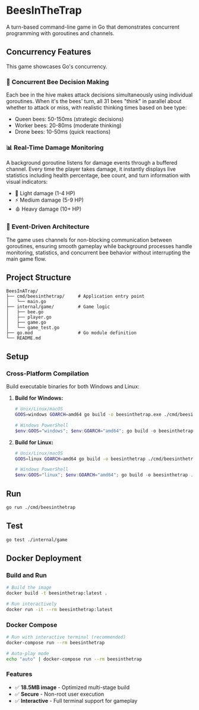 # BeesInTheTrap

A turn-based command-line game in Go that demonstrates concurrent programming with goroutines and channels.

## Concurrency Features

This game showcases Go's concurrency.

### 🐝 **Concurrent Bee Decision Making**

Each bee in the hive makes attack decisions simultaneously using individual goroutines. When it's the bees' turn, all 31 bees "think" in parallel about whether to attack or miss, with realistic thinking times based on bee type:

- Queen bees: 50-150ms (strategic decisions)
- Worker bees: 20-80ms (moderate thinking)
- Drone bees: 10-50ms (quick reactions)

### 📊 **Real-Time Damage Monitoring**

A background goroutine listens for damage events through a buffered channel. Every time the player takes damage, it instantly displays live statistics including health percentage, bee count, and turn information with visual indicators:

- 🔸 Light damage (1-4 HP)
- ⚡ Medium damage (5-9 HP)
- 🩸 Heavy damage (10+ HP)

### 🔄 **Event-Driven Architecture**

The game uses channels for non-blocking communication between goroutines, ensuring smooth gameplay while background processes handle monitoring, statistics, and concurrent bee behavior without interrupting the main game flow.

## Project Structure

```text
BeesInATrap/
├── cmd/beesinthetrap/     # Application entry point
│   └── main.go
├── internal/game/         # Game logic 
│   ├── bee.go
│   ├── player.go
│   ├── game.go
│   └── game_test.go
├── go.mod                 # Go module definition
└── README.md
```

## Setup

### Cross-Platform Compilation

Build executable binaries for both Windows and Linux:

1. **Build for Windows:**

   ```bash
   # Unix/Linux/macOS
   GOOS=windows GOARCH=amd64 go build -o beesinthetrap.exe ./cmd/beesinthetrap
   ```

   ```powershell
   # Windows PowerShell
   $env:GOOS="windows"; $env:GOARCH="amd64"; go build -o beesinthetrap.exe ./cmd/beesinthetrap
   ```

2. **Build for Linux:**

   ```bash
   # Unix/Linux/macOS
   GOOS=linux GOARCH=amd64 go build -o beesinthetrap ./cmd/beesinthetrap
   ```

   ```powershell
   # Windows PowerShell
   $env:GOOS="linux"; $env:GOARCH="amd64"; go build -o beesinthetrap ./cmd/beesinthetrap
   ```

## Run

```bash
go run ./cmd/beesinthetrap
```

## Test

```bash
go test ./internal/game
```

## Docker Deployment

### Build and Run

```bash
# Build the image
docker build -t beesinthetrap:latest .

# Run interactively
docker run -it --rm beesinthetrap:latest
```

### Docker Compose

```bash
# Run with interactive terminal (recommended)
docker-compose run --rm beesinthetrap

# Auto-play mode
echo "auto" | docker-compose run --rm beesinthetrap
```

### Features

- ✅ **18.5MB image** - Optimized multi-stage build
- ✅ **Secure** - Non-root user execution  
- ✅ **Interactive** - Full terminal support for gameplay
